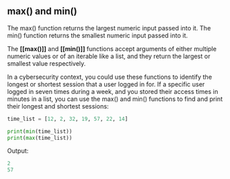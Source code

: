 ## max() and min() 

The max() function returns the largest numeric input passed into it. The min() function returns the smallest numeric input passed into it.

The **[[max()]]** and **[[min()]]** functions accept arguments of either multiple numeric values or of an iterable like a list, and they return the largest or smallest value respectively.

In a cybersecurity context, you could use these functions to identify the longest or shortest session that a user logged in for. If a specific user logged in seven times during a week, and you stored their access times in minutes in a list, you can use the max() and min() functions to find and print their longest and shortest sessions:

```python
time_list = [12, 2, 32, 19, 57, 22, 14]

print(min(time_list))
print(max(time_list))
```
Output:
```python
2 
57
```
